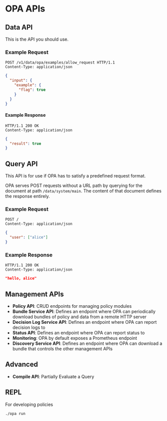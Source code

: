 # OPA APIs

## Data API

This is the API you should use.

### Example Request

```http
POST /v1/data/opa/examples/allow_request HTTP/1.1
Content-Type: application/json
```

```json
{
  "input": {
    "example": {
      "flag": true
    }
  }
}
```

#### Example Response

```http
HTTP/1.1 200 OK
Content-Type: application/json
```

```json
{
  "result": true
}
```

## Query API

This API is for use if OPA has to satisfy a predefined request format.

OPA serves POST requests without a URL path by querying for the document at path `/data/system/main`. The content of that document defines the response entirely.

### Example Request

```http
POST /
Content-Type: application/json
```

```json
{
  "user": ["alice"]
}
```

### Example Response

```http
HTTP/1.1 200 OK
Content-Type: application/json
```

```json
"hello, alice"
```

## Management APIs

- **Policy API**: CRUD endpoints for managing policy modules
- **Bundle Service API**: Defines an endpoint where OPA can periodically download bundles of policy and data from a remote HTTP server
- **Decision Log Service API**: Defines an endpoint where OPA can report decision logs to
- **Status API**: Defines an endpoint where OPA can report status to
- **Monitoring**: OPA by default exposes a Prometheus endpoint
- **Discovery Service API**: Defines an endpoint where OPA can download a bundle that controls the other management APIs

## Advanced

- **Compile API**: Partially Evaluate a Query

## REPL

For developing policies

```bash
./opa run
```

